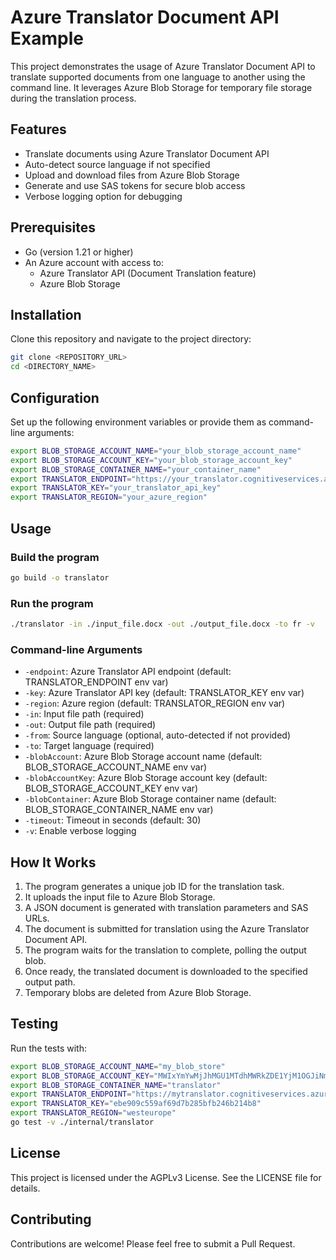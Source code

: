 # Azure Translator Document API Example

This project demonstrates the usage of Azure Translator Document API to translate supported documents from one language to another using the command line. It leverages Azure Blob Storage for temporary file storage during the translation process.

## Features

- Translate documents using Azure Translator Document API
- Auto-detect source language if not specified
- Upload and download files from Azure Blob Storage
- Generate and use SAS tokens for secure blob access
- Verbose logging option for debugging

## Prerequisites

- Go (version 1.21 or higher)
- An Azure account with access to:
  - Azure Translator API (Document Translation feature)
  - Azure Blob Storage

## Installation

Clone this repository and navigate to the project directory:

```sh
git clone <REPOSITORY_URL>
cd <DIRECTORY_NAME>
```

## Configuration

Set up the following environment variables or provide them as command-line arguments:

```bash
export BLOB_STORAGE_ACCOUNT_NAME="your_blob_storage_account_name"
export BLOB_STORAGE_ACCOUNT_KEY="your_blob_storage_account_key"
export BLOB_STORAGE_CONTAINER_NAME="your_container_name"
export TRANSLATOR_ENDPOINT="https://your_translator.cognitiveservices.azure.com/"
export TRANSLATOR_KEY="your_translator_api_key"
export TRANSLATOR_REGION="your_azure_region"
```

## Usage

### Build the program

```sh
go build -o translator
```

### Run the program

```sh
./translator -in ./input_file.docx -out ./output_file.docx -to fr -v
```

### Command-line Arguments

- `-endpoint`: Azure Translator API endpoint (default: TRANSLATOR_ENDPOINT env var)
- `-key`: Azure Translator API key (default: TRANSLATOR_KEY env var)
- `-region`: Azure region (default: TRANSLATOR_REGION env var)
- `-in`: Input file path (required)
- `-out`: Output file path (required)
- `-from`: Source language (optional, auto-detected if not provided)
- `-to`: Target language (required)
- `-blobAccount`: Azure Blob Storage account name (default: BLOB_STORAGE_ACCOUNT_NAME env var)
- `-blobAccountKey`: Azure Blob Storage account key (default: BLOB_STORAGE_ACCOUNT_KEY env var)
- `-blobContainer`: Azure Blob Storage container name (default: BLOB_STORAGE_CONTAINER_NAME env var)
- `-timeout`: Timeout in seconds (default: 30)
- `-v`: Enable verbose logging

## How It Works

1. The program generates a unique job ID for the translation task.
2. It uploads the input file to Azure Blob Storage.
3. A JSON document is generated with translation parameters and SAS URLs.
4. The document is submitted for translation using the Azure Translator Document API.
5. The program waits for the translation to complete, polling the output blob.
6. Once ready, the translated document is downloaded to the specified output path.
7. Temporary blobs are deleted from Azure Blob Storage.

## Testing

Run the tests with:

```bash
export BLOB_STORAGE_ACCOUNT_NAME="my_blob_store"
export BLOB_STORAGE_ACCOUNT_KEY="MWIxYmYwMjJhMGU1MTdhMWRkZDE1YjM1OGJiNmIzOTIyYjc5MWRhNzViZTBmNTQzMTYxNWM4NWMwM2JiY2M1Ngo="
export BLOB_STORAGE_CONTAINER_NAME="translator"
export TRANSLATOR_ENDPOINT="https://mytranslator.cognitiveservices.azure.com/"
export TRANSLATOR_KEY="ebe909c559af69d7b285bfb246b214b8"
export TRANSLATOR_REGION="westeurope"
go test -v ./internal/translator
```

## License

This project is licensed under the AGPLv3 License. See the LICENSE file for details.

## Contributing

Contributions are welcome! Please feel free to submit a Pull Request.
